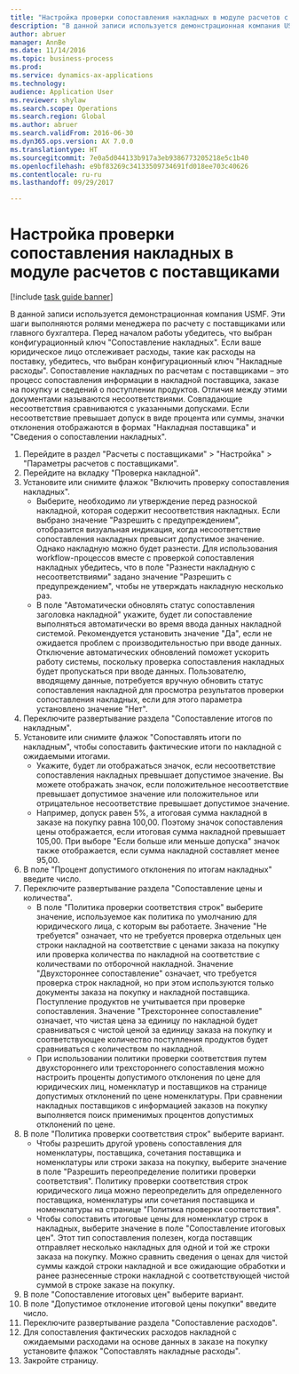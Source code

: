 ```yaml
--- 
title: "Настройка проверки сопоставления накладных в модуле расчетов с поставщиками"
description: "В данной записи используется демонстрационная компания USMF."
author: abruer
manager: AnnBe
ms.date: 11/14/2016
ms.topic: business-process
ms.prod: 
ms.service: dynamics-ax-applications
ms.technology: 
audience: Application User
ms.reviewer: shylaw
ms.search.scope: Operations
ms.search.region: Global
ms.author: abruer
ms.search.validFrom: 2016-06-30
ms.dyn365.ops.version: AX 7.0.0
ms.translationtype: HT
ms.sourcegitcommit: 7e0a5d044133b917a3eb9386773205218e5c1b40
ms.openlocfilehash: e9bf83269c34133509734691fd018ee703c40626
ms.contentlocale: ru-ru
ms.lasthandoff: 09/29/2017

---
```


# <a name="set-up-accounts-payable-invoice-matching-validation"></a>Настройка проверки сопоставления накладных в модуле расчетов с поставщиками

[!include [task guide banner](../../includes/task-guide-banner.md)]

В данной записи используется демонстрационная компания USMF. Эти шаги выполняются ролями менеджера по расчету с поставщиками или главного бухгалтера. Перед началом работы убедитесь, что выбран конфигурационный ключ "Сопоставление накладных". Если ваше юридическое лицо отслеживает расходы, такие как расходы на поставку, убедитесь, что выбран конфигурационный ключ "Накладные расходы".  Сопоставление накладных по расчетам с поставщиками – это процесс сопоставления информации в накладной поставщика, заказе на покупку и сведений о поступлении продуктов. Отличия между этими документами называются несоответствиями. Совпадающие несоответствия сравниваются с указанными допусками. Если несоответствие превышает допуск в виде процента или суммы, значки отклонения отображаются в формах "Накладная поставщика" и "Сведения о сопоставлении накладных".

1. Перейдите в раздел "Расчеты с поставщиками" > "Настройка" > "Параметры расчетов с поставщиками".
2. Перейдите на вкладку "Проверка накладной".
3. Установите или снимите флажок "Включить проверку сопоставления накладных".
    * Выберите, необходимо ли утверждение перед разноской накладной, которая содержит несоответствия накладных. Если выбрано значение "Разрешить с предупреждением", отобразится визуальная индикация, когда несоответствие сопоставления накладных превысит допустимое значение. Однако накладную можно будет разнести. Для использования workflow-процессов вместе с проверкой сопоставления накладных убедитесь, что в поле "Разнести накладную с несоответствиями" задано значение "Разрешить с предупреждением", чтобы не утверждать накладную несколько раз.  
    * В поле "Автоматически обновлять статус сопоставления заголовка накладной" укажите, будет ли сопоставление выполняться автоматически во время ввода данных накладной системой. Рекомендуется установить значение "Да", если не ожидается проблем с производительностью при вводе данных. Отключение автоматических обновлений поможет ускорить работу системы, поскольку проверка сопоставления накладных будет пропускаться при вводе данных. Пользователю, вводящему данные, потребуется вручную обновить статус сопоставления накладной для просмотра результатов проверки сопоставления накладных, если для этого параметра установлено значение "Нет".  
4. Переключите развертывание раздела "Сопоставление итогов по накладным".
5. Установите или снимите флажок "Сопоставлять итоги по накладным", чтобы сопоставить фактические итоги по накладной с ожидаемыми итогами.
    * Укажите, будет ли отображаться значок, если несоответствие сопоставления накладных превышает допустимое значение. Вы можете отображать значок, если положительное несоответствие превышает допустимое значение или положительное или отрицательное несоответствие превышает допустимое значение.  
    * Например, допуск равен 5%, а итоговая сумма накладной в заказе на покупку равна 100,00. Поэтому значок сопоставления цены отображается, если итоговая сумма накладной превышает 105,00. При выборе "Если больше или меньше допуска" значок также отображается, если сумма накладной составляет менее 95,00.  
6. В поле "Процент допустимого отклонения по итогам накладных" введите число.
7. Переключите развертывание раздела "Сопоставление цены и количества".
    * В поле "Политика проверки соответствия строк" выберите значение, используемое как политика по умолчанию для юридического лица, с которым вы работаете. Значение "Не требуется" означает, что не требуется проверка отдельных цен строки накладной на соответствие с ценами заказа на покупку или проверка количества по накладной на соответствие с количествами по отборочной накладной. Значение "Двухстороннее сопоставление" означает, что требуется проверка строк накладной, но при этом используются только документы заказа на покупку и накладной поставщика. Поступление продуктов не учитывается при проверке сопоставления. Значение "Трехстороннее сопоставление" означает, что чистая цена за единицу по накладной будет сравниваться с чистой ценой за единицу заказа на покупку и соответствующее количество поступления продуктов будет сравниваться с количеством по накладной.  
    * При использовании политики проверки соответствия путем двухстороннего или трехстороннего сопоставления можно настроить проценты допустимого отклонения по цене для юридических лиц, номенклатур и поставщиков на странице допустимых отклонений по цене номенклатуры. При сравнении накладных поставщиков с информацией заказов на покупку выполняется поиск применимых процентов допустимых отклонений по цене.  
8. В поле "Политика проверки соответствия строк" выберите вариант.
    * Чтобы разрешить другой уровень сопоставления для номенклатуры, поставщика, сочетания поставщика и номенклатуры или строки заказа на покупку, выберите значение в поле "Разрешить переопределение политики проверки соответствия". Политику проверки соответствия строк юридического лица можно переопределить для определенного поставщика, номенклатуры или сочетания поставщика и номенклатуры на странице "Политика проверки соответствия".  
    * Чтобы сопоставить итоговые цены для номенклатур строк в накладных, выберите значение в поле "Сопоставление итоговых цен". Этот тип сопоставления полезен, когда поставщик отправляет несколько накладных для одной и той же строки заказа на покупку. Можно сравнить сведения о ценах для чистой суммы каждой строки накладной и все ожидающие обработки и ранее разнесенные строки накладной с соответствующей чистой суммой в строке заказе на покупку.  
9. В поле "Сопоставление итоговых цен" выберите вариант.
10. В поле "Допустимое отклонение итоговой цены покупки" введите число.
11. Переключите развертывание раздела "Сопоставление расходов".
12. Для сопоставления фактических расходов накладной с ожидаемыми расходами на основе данных в заказе на покупку установите флажок "Сопоставлять накладные расходы".
13. Закройте страницу.


